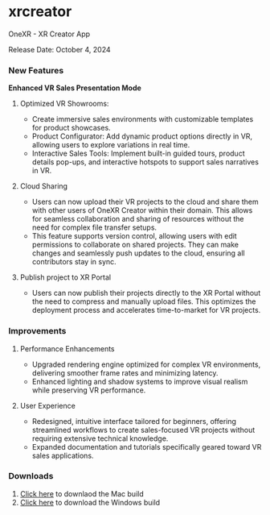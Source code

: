 # xrcreator
OneXR - XR Creator App

Release Date: October 4, 2024

### **New Features**
**Enhanced VR Sales Presentation Mode**

1. Optimized VR Showrooms: 

    - Create immersive sales environments with customizable templates for product showcases.
    - Product Configurator: Add dynamic product options directly in VR, allowing users to explore variations in real time.
    - Interactive Sales Tools: Implement built-in guided tours, product details pop-ups, and interactive hotspots to support sales narratives in VR.
2. Cloud Sharing

    - Users can now upload their VR projects to the cloud and share them with other users of OneXR Creator within their domain. This allows for seamless collaboration and sharing of resources without the need for complex file transfer setups.
    - This feature supports version control, allowing users with edit permissions to collaborate on shared projects. They can make changes and seamlessly push updates to the cloud, ensuring all contributors stay in sync.
    
3. Publish project to XR Portal 

      - Users can now publish their projects directly to the XR Portal without the need to compress and manually upload files. This optimizes the deployment process and accelerates time-to-market for VR projects.


### **Improvements**
1. Performance Enhancements

      - Upgraded rendering engine optimized for complex VR environments, delivering smoother frame rates and minimizing latency.
      - Enhanced lighting and shadow systems to improve visual realism while preserving VR performance.

2. User Experience

      - Redesigned, intuitive interface tailored for beginners, offering streamlined workflows to create sales-focused VR projects without requiring extensive technical knowledge.
      - Expanded documentation and tutorials specifically geared toward VR sales applications.

  ### **Downloads**
1. [Click here](https://github.com/onexrdev/xrcreator/releases/download/v1.0.0.2/XRCreator.dmg) to downlaod the Mac build
2. [Click here](https://github.com/onexrdev/xrcreator/releases/download/v1.0.0.3/OneXRCreator.Windows.zip) to download the Windows build
